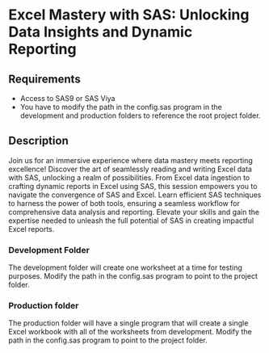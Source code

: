 # Excel Mastery with SAS: Unlocking Data Insights and Dynamic Reporting

## Requirements
- Access to SAS9 or SAS Viya
- You have to modify the path in the config.sas program in the development and production folders to reference the root project folder.

## Description
Join us for an immersive experience where data mastery meets reporting excellence! Discover the art of seamlessly reading and writing Excel data with SAS, unlocking a realm of possibilities. From Excel data ingestion to crafting dynamic reports in Excel using SAS, this session empowers you to navigate the convergence of SAS and Excel. Learn efficient SAS techniques to harness the power of both tools, ensuring a seamless workflow for comprehensive data analysis and reporting. Elevate your skills and gain the expertise needed to unleash the full potential of SAS in creating impactful Excel reports. 

### Development Folder
The development folder will create one worksheet at a time for testing purposes. Modify the path in the config.sas program to point to the project folder.

### Production folder
The production folder will have a single program that will create a single Excel workbook with all of the worksheets from development. Modify the path in the config.sas program to point to the project folder.